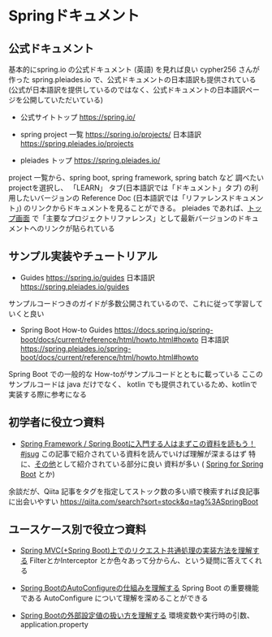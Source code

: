 # Springドキュメント

## 公式ドキュメント
基本的にspring.io の公式ドキュメント (英語) を見れば良い
cypher256 さんが作った spring.pleiades.io で、公式ドキュメントの日本語訳も提供されている
(公式が日本語訳を提供しているのではなく、公式ドキュメントの日本語訳ページを公開していただいている)

- 公式サイトトップ
https://spring.io/

- spring project 一覧
https://spring.io/projects/
日本語訳 https://spring.pleiades.io/projects

- pleiades トップ
https://spring.pleiades.io/

project 一覧から、spring boot, spring framework, spring batch など 調べたいprojectを選択し、 「LEARN」 タブ(日本語訳では「ドキュメント」タブ) の利用したいバージョンの Reference Doc (日本語訳では「リファレンスドキュメント」) のリンクからドキュメントを見ることができる。
pleiades であれば、[トップ画面](https://spring.pleiades.io/) で「主要なプロジェクトリファレンス」として最新バージョンのドキュメントへのリンクが貼られている


## サンプル実装やチュートリアル

- Guides
https://spring.io/guides
日本語訳
https://spring.pleiades.io/guides

サンプルコードつきのガイドが多数公開されているので、これに従って学習していくと良い

- Spring Boot How-to Guides
https://docs.spring.io/spring-boot/docs/current/reference/html/howto.html#howto
日本語訳
https://spring.pleiades.io/spring-boot/docs/current/reference/html/howto.html#howto

Spring Boot での一般的な How-toがサンプルコードとともに載っている
ここのサンプルコードは java だけでなく、 kotlin でも提供されているため、kotlinで実装する際に参考になる

## 初学者に役立つ資料
- [Spring Framework / Spring Bootに入門する人はまずこの資料を読もう！ #jsug](https://qiita.com/suke_masa/items/9dd3300c3190d6445ff8)
この記事で紹介されている資料を読んでいけば理解が深まるはず
特に、[その他](https://qiita.com/suke_masa/items/9dd3300c3190d6445ff8#%E3%81%9D%E3%81%AE%E4%BB%96)として紹介されている部分に良い
資料が多い ( [Spring for Spring Boot](https://speakerdeck.com/masatoshitada/spring-for-spring-boot-number-jsug) とか)

余談だが、Qiita 記事をタグを指定してストック数の多い順で検索すれば良記事に出会いやすい
https://qiita.com/search?sort=stock&q=tag%3ASpringBoot


## ユースケース別で役立つ資料
- [Spring MVC(+Spring Boot)上でのリクエスト共通処理の実装方法を理解する](https://qiita.com/kazuki43zoo/items/757b557c05f548c6c5db)
FilterとかInterceptor とか色々あって分からん、という疑問に答えてくれる

- [Spring BootのAutoConfigureの仕組みを理解する](https://qiita.com/kazuki43zoo/items/8645d9765edd11c6f1dd)
Spring Boot の重要機能である AutoConfigure について理解を深めることができる

- [Spring Bootの外部設定値の扱い方を理解する](https://qiita.com/kazuki43zoo/items/0ce92fce6d6f3b7bf8eb)
環境変数や実行時の引数、application.property




<!--stackedit_data:
eyJoaXN0b3J5IjpbNTIyODM2MzYzLC0xNTExNzM3NjMyLC0xNz
M0MDk5MTYsLTE4Mzk0NTUxNCwtMjI4NTk5NzAyLDM2OTczNTU4
OCwtMjA5NTgxNDM2OSw5NDA1OTYxMzgsLTE2NTcxMjUzNjMsMT
U2OTYzNjQ3NSw3MzA5OTgxMTZdfQ==
-->